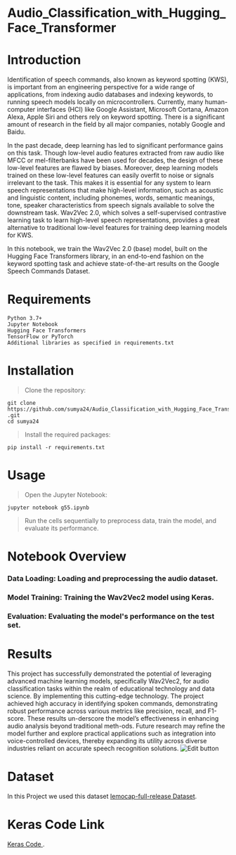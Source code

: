 # Audio_Classification_with_Hugging_Face_Transformer
# Introduction
Identification of speech commands, also known as keyword spotting (KWS), is important from an engineering perspective for a wide range of applications, from indexing audio databases and indexing keywords, to running speech models locally on microcontrollers. Currently, many human-computer interfaces (HCI) like Google Assistant, Microsoft Cortana, Amazon Alexa, Apple Siri and others rely on keyword spotting. There is a significant amount of research in the field by all major companies, notably Google and Baidu.

In the past decade, deep learning has led to significant performance gains on this task. Though low-level audio features extracted from raw audio like MFCC or mel-filterbanks have been used for decades, the design of these low-level features are flawed by biases. Moreover, deep learning models trained on these low-level features can easily overfit to noise or signals irrelevant to the task. This makes it is essential for any system to learn speech representations that make high-level information, such as acoustic and linguistic content, including phonemes, words, semantic meanings, tone, speaker characteristics from speech signals available to solve the downstream task. Wav2Vec 2.0, which solves a self-supervised contrastive learning task to learn high-level speech representations, provides a great alternative to traditional low-level features for training deep learning models for KWS.

In this notebook, we train the Wav2Vec 2.0 (base) model, built on the Hugging Face Transformers library, in an end-to-end fashion on the keyword spotting task and achieve state-of-the-art results on the Google Speech Commands Dataset.
# Requirements
```
Python 3.7+
Jupyter Notebook
Hugging Face Transformers
TensorFlow or PyTorch
Additional libraries as specified in requirements.txt
```
# Installation
> Clone the repository:
```
git clone https://github.com/sumya24/Audio_Classification_with_Hugging_Face_Transformer
.git
cd sumya24
```
> Install the required packages:
```
pip install -r requirements.txt
```
# Usage
> Open the Jupyter Notebook:
```
jupyter notebook g55.ipynb
```
> Run the cells sequentially to preprocess data, train the model, and evaluate its performance.

# Notebook Overview
### Data Loading: Loading and preprocessing the audio dataset.
### Model Training: Training the Wav2Vec2 model using Keras.
### Evaluation: Evaluating the model's performance on the test set.

# Results
This project has successfully demonstrated the potential of leveraging advanced machine learning models, specifically Wav2Vec2, for audio classification tasks within the realm of educational technology and data science. By implementing this cutting-edge technology. The project achieved high accuracy in identifying spoken commands, demonstrating robust performance across various metrics like precision, recall, and F1-score. These results un-derscore the model’s effectiveness in enhancing audio analysis beyond traditional meth-ods. Future research may refine the model further and explore practical applications such as integration into voice-controlled devices, thereby expanding its utility across diverse industries reliant on accurate speech recognition solutions.
![Edit button](contributing/images/result.png)


# Dataset
In this Project we used this dataset [Iemocap-full-release Dataset](https://www.kaggle.com/datasets/dejolilandry/iemocapfullrelease/).

# Keras Code Link
[Keras Code ](https://keras.io/examples/audio/wav2vec2_audiocls/).
